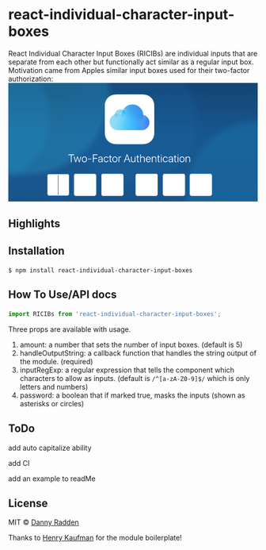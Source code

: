# react-individual-character-input-boxes

React Individual Character Input Boxes (RICIBs) are individual inputs that are separate from each other but functionally act similar as a regular input box. Motivation came from Apples similar input boxes used for their two-factor authorization:
 ![apple input boxes](readMeMedia/icloud-2-factor.png "Apples individual input boxes")

## Highlights



## Installation
`$ npm install react-individual-character-input-boxes`

## How To Use/API docs
```js
import RICIBs from 'react-individual-character-input-boxes';
```

Three props are available with usage.
1.  amount: a number that sets the number of input boxes. (default is 5)
2.  handleOutputString: a callback function that handles the string output of the module. (required)
3.  inputRegExp: a regular expression that tells the component which characters to allow as inputs. (default is `/^[a-zA-Z0-9]$/` which is only letters and numbers)
4. password: a boolean that if marked true, masks the inputs (shown as asterisks or circles)

## ToDo
add auto capitalize ability

add CI

add an example to readMe

## License
MIT © [Danny Radden](https://github.com/dannyradden)

Thanks to [Henry Kaufman](https://github.com/hcjk) for the module boilerplate!
